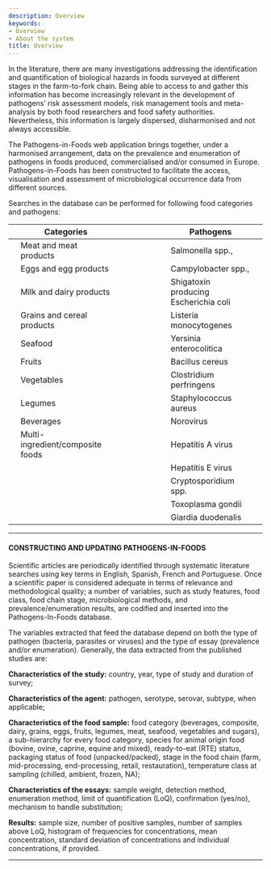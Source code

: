 ```yaml
---
description: Overview
keywords:
- Overview
- About the system
title: Overview
--- 
```


In the literature, there are many investigations addressing the identification and quantification of biological hazards in foods surveyed at different stages in the farm-to-fork chain. Being able to access to and gather this information has become increasingly relevant in the development of pathogens’ risk assessment models, risk management tools and meta-analysis by both food researchers and food safety authorities. Nevertheless, this information is largely dispersed, disharmonised and not always accessible.

The Pathogens-in-Foods web application brings together, under a harmonised arrangement, data on the prevalence and enumeration of pathogens in foods produced, commercialised and/or consumed in Europe. Pathogens-in-Foods has been constructed to facilitate the access, visualisation and assessment of microbiological occurrence data from different sources.

Searches in the database can be performed for following food categories and pathogens:

|   	| Categories                       	|                      	| Pathogens                               	|   	|
|---	|----------------------------------	|---------------------	|---------------------------------------	|---	|
|   	| Meat and meat products          	|                     	| Salmonella spp.,                   	|   	|
|   	| Eggs and egg products            	|                     	| Campylobacter spp.,                   	|   	|
|   	| Milk and dairy products          	|                     	| Shigatoxin producing Escherichia coli 	|   	|
|   	| Grains and cereal products       	|                     	| Listeria monocytogenes                	|   	|
|   	| Seafood                          	|                     	| Yersinia enterocolitica               	|   	|
|   	| Fruits                           	|                     	| Bacillus cereus                       	|   	|
|   	| Vegetables                       	|                     	| Clostridium perfringens               	|   	|
|   	| Legumes                          	|                     	| Staphylococcus aureus                 	|   	|
|   	| Beverages                        	|                     	| Norovirus                             	|   	|
|   	| Multi-ingredient/composite foods 	|                     	| Hepatitis A virus                     	|   	|
|   	|                                  	|                     	| Hepatitis E virus                     	|   	|
|   	|                                  	|                     	| Cryptosporidium spp.                  	|   	|
|   	|                                  	|                     	| Toxoplasma gondii                     	|   	|
|   	|                                  	|                     	| Giardia duodenalis                    	|   	|

---

#### CONSTRUCTING AND UPDATING PATHOGENS-IN-FOODS

Scientific articles are periodically identified through systematic literature searches using key terms in English, Spanish, French and Portuguese. Once a scientific paper is considered adequate in terms of relevance and methodological quality; a number of variables, such as study features, food class, food chain stage, microbiological methods, and prevalence/enumeration results, are codified and inserted into the Pathogens-In-Foods database. 

The variables extracted that feed the database depend on both the type of pathogen (bacteria, parasites or viruses) and the type of essay (prevalence and/or enumeration). Generally, the data extracted from the published studies are: 

**Characteristics of the study:** country, year, type of study and duration of survey;

**Characteristics of the agent:** pathogen, serotype, serovar, subtype, when applicable;

**Characteristics of the food sample:** food category (beverages, composite, dairy, grains, eggs, fruits, legumes, meat, seafood, vegetables and sugars), a sub-hierarchy for every food category, species for animal origin food (bovine, ovine, caprine, equine and mixed), ready-to-eat (RTE) status, packaging status of food (unpacked/packed), stage in the food chain (farm, mid-processing, end-processing, retail, restauration), temperature class at sampling (chilled, ambient, frozen, NA);

**Characteristics of the essays:** sample weight, detection method, enumeration method, limit of quantification (LoQ), confirmation (yes/no), mechanism to handle substitution;

**Results:** sample size, number of positive samples, number of samples above LoQ, histogram of frequencies for concentrations, mean concentration, standard deviation of concentrations and individual concentrations, if provided.


---